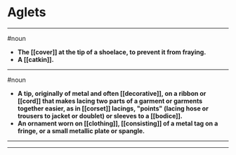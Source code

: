 # Aglets
---
#noun
- **The [[cover]] at the tip of a shoelace, to prevent it from fraying.**
- **A [[catkin]].**
---
#noun
- **A tip, originally of metal and often [[decorative]], on a ribbon or [[cord]] that makes lacing two parts of a garment or garments together easier, as in [[corset]] lacings, "points" (lacing hose or trousers to jacket or doublet) or sleeves to a [[bodice]].**
- **An ornament worn on [[clothing]], [[consisting]] of a metal tag on a fringe, or a small metallic plate or spangle.**
---
---
